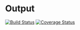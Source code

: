 # Output
[![Build Status](https://travis-ci.org/klapuch/Output.svg?branch=master)](https://travis-ci.org/klapuch/Output) [![Coverage Status](https://coveralls.io/repos/github/klapuch/Output/badge.svg?branch=master)](https://coveralls.io/github/klapuch/Output?branch=master)
